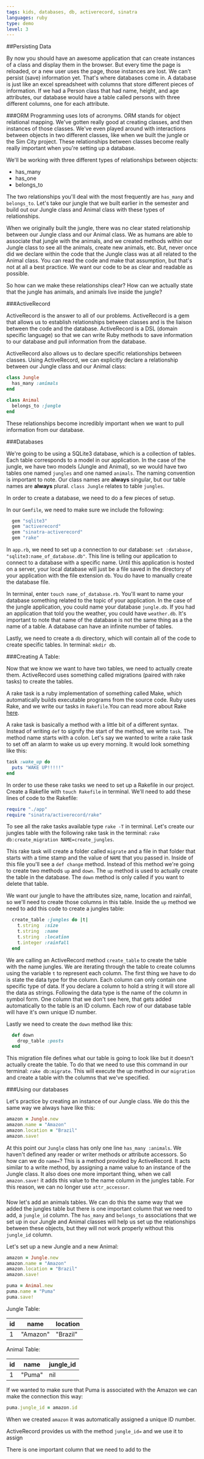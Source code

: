 ```yaml
---
tags: kids, databases, db, activerecord, sinatra
languages: ruby
type: demo
level: 3
---
```


##Persisting Data

By now you should have an awesome application that can create instances of a class and display them in the browser. But every time the page is reloaded, or a new user uses the page, those instances are lost. We can't persist (save) information yet. That's where databases come in. A database is just like an excel spreadsheet with columns that store different pieces of information. If we had a Person class that had name, height, and age attributes, our database would have a table called persons with three different columns, one for each attribute.


###ORM
Programming uses lots of acronyms. ORM stands for object relational mapping. We've gotten really good at creating classes, and then instances of those classes. We've even played around with interactions between objects in two different classes, like when we built the jungle or the Sim City project. These relationships between classes become really really important when you're setting up a database.

We'll be working with three different types of relationships between objects:

* has_many
* has_one
* belongs_to

The two relationships you'll deal with the most frequently are `has_many` and `belongs_to`. Let's take our jungle that we built earlier in the semester and build out our Jungle class and Animal class with these types of relationships.

When we originally built the jungle, there was no clear stated relationship between our Jungle class and our Animal class. We as humans are able to associate that jungle with the animals, and we created methods within our Jungle class to see all the animals, create new animals, etc. But, never once did we declare within the code that the Jungle class was at all related to the Animal class. You can read the code and make that assumption, but that's not at all a best practice. We want our code to be as clear and readable as possible. 

So how can we make these relationships clear? How can we actually state that the jungle has animals, and animals live inside the jungle?


###ActiveRecord

ActiveRecord is the answer to all of our problems. ActiveRecord is a gem that allows us to establish relationships between classes and is the liaison between the code and the database. ActiveRecord is a DSL (domain specific language) so that we can write Ruby methods to save information to our database and pull information from the database.

ActiveRecord also allows us to declare specific relationships between classes. Using ActiveRecord, we can explicitly declare a relationship between our Jungle class and our Animal class:

```ruby
class Jungle
  has_many :animals
end

class Animal
  belongs_to :jungle
end
```

These relationships become incredibly important when we want to pull information from our database.


###Databases

We're going to be using a SQLite3 database, which is a collection of tables. Each table corresponds to a model in our application. In the case of the jungle, we have two models (Jungle and Animal), so we would have two tables one named `jungles` and one named `animals`. The naming convention is important to note. Our class names are **always** singular, but our table names are **always** plural. `class Jungle` relates to table `jungles`. 

In order to create a database, we need to do a few pieces of setup.

In our `Gemfile`, we need to make sure we include the following:

```ruby
  gem "sqlite3"
  gem "activerecord"
  gem "sinatra-activerecord"
  gem "rake"
```

In `app.rb`, we need to set up a connection to our database: `set :database, "sqlite3:name_of_database.db"`. This line is telling our application to connect to a database with a specific name. Until this application is hosted on a server, your local database will just be a file saved in the directory of your application with the file extension `db`. You do have to manually create the database file. 

In terminal, enter `touch name_of_database.rb`. You'll want to name your database something related to the topic of your application. In the case of the jungle application, you could name your database `jungle.db`. If you had an application that told you the weather, you could have `weather.db`. It's important to note that name of the database is not the same thing as a the name of a table. A database can have an infinite number of tables.

Lastly, we need to create a `db` directory, which will contain all of the code to create specific tables. In terminal: `mkdir db`.


###Creating A Table:

Now that we know we want to have two tables, we need to actually create them. ActiveRecord uses something called migrations (paired with rake tasks) to create the tables.

A rake task is a ruby implementation of something called Make, which automatically builds executable programs from the source code. Ruby uses Rake, and we write our tasks in `Rakefile`.You can read more about Rake [here](http://jasonseifer.com/2010/04/06/rake-tutorial).

A rake task is basically a method with a little bit of a different syntax. Instead of writing `def` to signify the start of the method, we write `task`. The method name starts with a colon. Let's say we wanted to write a rake task to set off an alarm to wake us up every morning. It would look something like this:

```ruby
task :wake_up do
  puts "WAKE UP!!!!!"
end
```

In order to use these rake tasks we need to set up a Rakefile in our project. Create a Rakefile with `touch Rakefile` in terminal. We'll need to add these lines of code to the Rakefile:

```ruby
require "./app"
require "sinatra/activerecord/rake"
```

To see all the rake tasks available type `rake -T` in terminal. Let's create our jungles table with the following rake task in the terminal: `rake db:create_migration NAME=create_jungles`.

This rake task will create a folder called `migrate` and a file in that folder that starts with a time stamp and the value of `NAME` that you passed in. Inside of this file you'll see a `def change` method. Instead of this method we're going to create two methods `up` and `down`. The `up` method is used to actually create the table in the database. The `down` method is only called if you want to delete that table.

We want our jungle to have the attributes size, name, location and rainfall, so we'll need to create those columns in this table. Inside the `up` method we need to add this code to create a jungles table:

```ruby
  create_table :jungles do |t|
    t.string  :size
    t.string  :name
    t.string  :location
    t.integer :rainfall
  end
```

We are calling an ActiveRecord method `create_table` to create the table with the name jungles. We are iterating through the table to create columns using the variable `t` to represent each column.  The first thing we have to do is state the data type for the column. Each column can only contain one specific type of data. If you declare a column to hold a string it will store all the data as strings. Following the data type is the name of the column in symbol form. One column that we don't see here, that gets added automatically to the table is an ID column. Each row of our database table will have it's own unique ID number.

Lastly we need to create the `down` method like this:

```ruby
  def down
    drop_table :posts
  end
```

This migration file defines what our table is going to look like but it doesn't actually create the table. To do that we need to use this command in our terminal: `rake db:migrate`. This will execute the up method in our `migration` and create a table with the columns that we've specified.


###Using our databases

Let's practice by creating an instance of our Jungle class. We do this the same way we always have like this:

```ruby
amazon = Jungle.new
amazon.name = "Amazon"
amazon.location = "Brazil"
amazon.save!
```

At this point our `Jungle` class has only one line `has_many :animals`. We haven't defined any reader or writer methods or attribute accessors. So how can we do `name=`? This is a method provided by ActiveRecord. It acts similar to a write method, by assigning a name value to an instance of the Jungle class. It also does one more important thing, when we call `amazon.save!` it adds this value to the name column in the jungles table. For this reason, we can no longer use `attr_accessor`. 

###
Now let's add an animals tables. We can do this the same way that we added the jungles table but there is one important column that we need to add, a `jungle_id` column. The `has_many` and `belongs_to` associations that we set up in our Jungle and Animal classes will help us set up the relationships between these objects, but they will not work properly without this `jungle_id` column. 

Let's set up a new Jungle and a new Animal:

```ruby
amazon = Jungle.new
amazon.name = "Amazon"
amazon.location = "Brazil"
amazon.save!

puma = Animal.new
puma.name = "Puma"
puma.save!
```
Jungle Table:

|id | name| location
|--- |--- |---
| 1 | "Amazon" | "Brazil"

Animal Table:

| id | name | jungle_id
|--- |--- |---
| 1 | "Puma"| nil


If we wanted to make sure that Puma is associated with the Amazon we can make the connection this way:

```ruby
puma.jungle_id = amazon.id
```

When we created `amazon` it was automatically assigned a unique ID number.


ActiveRecord provides us with the method `jungle_id=` and we use it to assign

There is one important column that we need to add to the 




